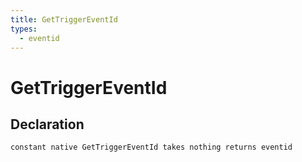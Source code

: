 ```yaml
---
title: GetTriggerEventId
types:
  - eventid
---
```


# GetTriggerEventId

## Declaration

```
constant native GetTriggerEventId takes nothing returns eventid
```